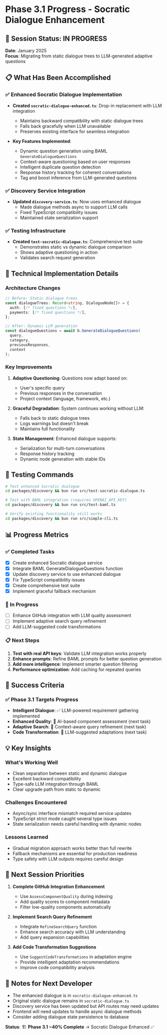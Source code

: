 # Phase 3.1 Progress - Socratic Dialogue Enhancement

## 🎯 Session Status: IN PROGRESS

**Date**: January 2025  
**Focus**: Migrating from static dialogue trees to LLM-generated adaptive questions

## 📋 What Has Been Accomplished

### ✅ Enhanced Socratic Dialogue Implementation
- **Created `socratic-dialogue-enhanced.ts`**: Drop-in replacement with LLM integration
  - Maintains backward compatibility with static dialogue trees
  - Falls back gracefully when LLM unavailable
  - Preserves existing interface for seamless integration
  
- **Key Features Implemented**:
  - Dynamic question generation using BAML `GenerateDialogueQuestions`
  - Context-aware questioning based on user responses
  - Intelligent duplicate question detection
  - Response history tracking for coherent conversations
  - Tag and boost inference from LLM-generated questions

### ✅ Discovery Service Integration
- **Updated `discovery-service.ts`**: Now uses enhanced dialogue
  - Made dialogue methods async to support LLM calls
  - Fixed TypeScript compatibility issues
  - Maintained state serialization support

### ✅ Testing Infrastructure
- **Created `test-socratic-dialogue.ts`**: Comprehensive test suite
  - Demonstrates static vs dynamic dialogue comparison
  - Shows adaptive questioning in action
  - Validates search request generation

## 🔧 Technical Implementation Details

### Architecture Changes
```typescript
// Before: Static dialogue trees
const dialogueTrees: Record<string, DialogueNode[]> = {
  auth: [/* fixed questions */],
  payments: [/* fixed questions */],
};

// After: Dynamic LLM generation
const dialogueQuestions = await b.GenerateDialogueQuestions(
  query,
  category,
  previousResponses,
  context
);
```

### Key Improvements
1. **Adaptive Questioning**: Questions now adapt based on:
   - User's specific query
   - Previous responses in the conversation
   - Project context (language, framework, etc.)
   
2. **Graceful Degradation**: System continues working without LLM:
   - Falls back to static dialogue trees
   - Logs warnings but doesn't break
   - Maintains full functionality

3. **State Management**: Enhanced dialogue supports:
   - Serialization for multi-turn conversations
   - Response history tracking
   - Dynamic node generation with stable IDs

## 🧪 Testing Commands

```bash
# Test enhanced Socratic dialogue
cd packages/discovery && bun run src/test-socratic-dialogue.ts

# Test with BAML integration (requires OPENAI_API_KEY)
cd packages/discovery && bun run src/test-baml.ts

# Verify existing functionality still works
cd packages/discovery && bun run src/simple-cli.ts
```

## 📊 Progress Metrics

### ✅ Completed Tasks
- [x] Create enhanced Socratic dialogue service
- [x] Integrate BAML GenerateDialogueQuestions function
- [x] Update discovery service to use enhanced dialogue
- [x] Fix TypeScript compatibility issues
- [x] Create comprehensive test suite
- [x] Implement graceful fallback mechanism

### 🔄 In Progress
- [ ] Enhance GitHub integration with LLM quality assessment
- [ ] Implement adaptive search query refinement
- [ ] Add LLM-suggested code transformations

### 📋 Next Steps
1. **Test with real API keys**: Validate LLM integration works properly
2. **Enhance prompts**: Refine BAML prompts for better question generation
3. **Add more intelligence**: Implement smarter question filtering
4. **Performance optimization**: Add caching for repeated queries

## 🎯 Success Criteria

### ✅ Phase 3.1 Targets Progress
- **Intelligent Dialogue**: ✅ LLM-powered requirement gathering implemented
- **Enhanced Quality**: 🔄 AI-based component assessment (next task)
- **Adaptive Search**: 🔄 Context-aware query refinement (next task)
- **Code Transformation**: 🔄 LLM-suggested adaptations (next task)

## 💡 Key Insights

### What's Working Well
- Clean separation between static and dynamic dialogue
- Excellent backward compatibility
- Type-safe LLM integration through BAML
- Clear upgrade path from static to dynamic

### Challenges Encountered
- Async/sync interface mismatch required service updates
- TypeScript strict mode caught several type issues
- State serialization needs careful handling with dynamic nodes

### Lessons Learned
- Gradual migration approach works better than full rewrite
- Fallback mechanisms are essential for production readiness
- Type safety with LLM outputs requires careful design

## 🚀 Next Session Priorities

1. **Complete GitHub Integration Enhancement**
   - Use `AssessComponentQuality` during indexing
   - Add quality scores to component metadata
   - Filter low-quality components automatically

2. **Implement Search Query Refinement**
   - Integrate `RefineSearchQuery` function
   - Enhance search accuracy with LLM understanding
   - Add query expansion capabilities

3. **Add Code Transformation Suggestions**
   - Use `SuggestCodeTransformations` in adaptation engine
   - Provide intelligent adaptation recommendations
   - Improve code compatibility analysis

## 📝 Notes for Next Developer

- The enhanced dialogue is in `socratic-dialogue-enhanced.ts`
- Original static dialogue remains in `socratic-dialogue.ts` 
- Discovery service has been updated but API routes may need updates
- Frontend will need updates to handle async dialogue methods
- Consider adding dialogue state persistence to database

**Status**: 🏗️ **Phase 3.1 ~40% Complete** → Socratic Dialogue Enhanced ✅
